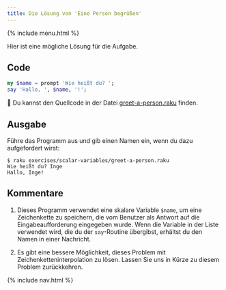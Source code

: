 ```yaml
---
title: Die Lösung von 'Eine Person begrüßen'
---
```


{% include menu.html %}

Hier ist eine mögliche Lösung für die Aufgabe.

## Code

```raku
my $name = prompt 'Wie heißt du? ';
say 'Hallo, ', $name, '!';
```

🦋 Du kannst den Quellcode in der Datei [greet-a-person.raku](https://github.com/ash/raku-course/blob/master/exercises/scalar-variables/greet-a-person.raku) finden.

## Ausgabe

Führe das Programm aus und gib einen Namen ein, wenn du dazu aufgefordert wirst:

```console
$ raku exercises/scalar-variables/greet-a-person.raku 
Wie heißt du? Inge
Hallo, Inge!
```

## Kommentare

1. Dieses Programm verwendet eine skalare Variable `$name`, um eine Zeichenkette zu speichern, die vom Benutzer als Antwort auf die Eingabeaufforderung eingegeben wurde. Wenn die Variable in der Liste verwendet wird, die du der `say`-Routine übergibst, erhältst du den Namen in einer Nachricht.

1. Es gibt eine bessere Möglichkeit, dieses Problem mit Zeichenketteninterpolation zu lösen. Lassen Sie uns in Kürze zu diesem Problem zurückkehren.

{% include nav.html %}